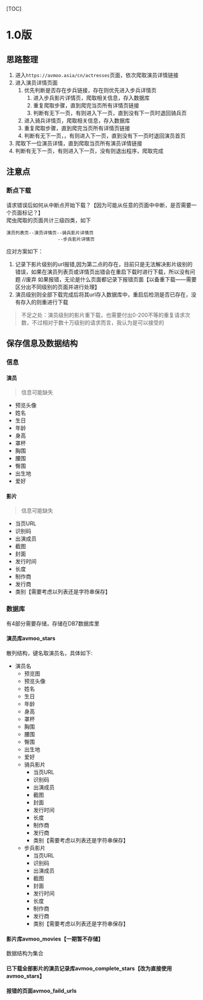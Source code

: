 [TOC]

# 1.0版
## 思路整理
1. 进入`https://avmoo.asia/cn/actresses`页面，依次爬取演员详情链接
2. 进入演员详情页面
    1. 优先判断是否存在步兵链接，存在则优先进入步兵详情页
        1. 进入步兵影片详情页，爬取相关信息，存入数据库
        2. 重复爬取步骤，直到爬完当页所有详情页链接
        3. 判断有无下一页，有则进入下一页，直到没有下一页时退回骑兵页
    2. 进入骑兵详情页，爬取相关信息，存入数据库
    3. 重复爬取步骤，直到爬完当页所有详情页链接
    4. 判断有无下一页，，有则进入下一页，直到没有下一页时退回演员首页
3. 爬取下一位演员详情，直到爬取当页所有演员详情链接
4. 判断有无下一页，有则进入下一页，没有则退出程序，爬取完成

## 注意点
### 断点下载
请求错误后如何从中断点开始下载？【因为可能从任意的页面中中断，是否需要一个页面标记？】<br>
爬虫爬取的页面共计三级四类，如下
```
演员列表页--演员详情页--骑兵影片详情页
                   --步兵影片详情页
```
应对方案如下：
1. 记录下影片级别的url报错,因为第二点的存在，目前只是无法解决影片级别的错误，如果在演员列表页或详情页出错会在重启下载时进行下载，所以没有问题
//废弃 如果报错，无论是什么页面都记录下报错页面【以备重下载——需要区分出不同级别的页面并进行处理】
2. 演员级别则全部下载完成后将其url存入数据库中，重启后检测是否已存在，没有存入的则重进行下载
> 不足之处：演员级别的影片重下载，也需要付出0-200不等的重复请求次数，不过相对于数十万级别的请求而言，我认为是可以接受的

## 保存信息及数据结构
### 信息

#### 演员
> 信息可能缺失
- 预览头像
- 姓名
- 生日
- 年龄
- 身高
- 罩杯
- 胸围
- 腰围
- 臀围
- 出生地
- 爱好

#### 影片
> 信息可能缺失
- 当页URL
- 识别码
- 出演成员
- 截图
- 封面
- 发行时间
- 长度
- 制作商
- 发行商
- 类别【需要考虑以列表还是字符串保存】

### 数据库
有4部分需要存储，存储在DB7数据库里
#### 演员库avmoo_stars
散列结构，键名取演员名，具体如下:

- 演员名
    - 预览图
    - 预览头像
    - 姓名
    - 生日
    - 年龄
    - 身高
    - 罩杯
    - 胸围
    - 腰围
    - 臀围
    - 出生地
    - 爱好  
    - 骑兵影片
        - 当页URL
        - 识别码
        - 出演成员
        - 截图
        - 封面
        - 发行时间
        - 长度
        - 制作商
        - 发行商
        - 类别【需要考虑以列表还是字符串保存】
    - 步兵影片
        - 当页URL
        - 识别码
        - 出演成员
        - 截图
        - 封面
        - 发行时间
        - 长度
        - 制作商
        - 发行商
        - 类别【需要考虑以列表还是字符串保存】

#### 影片库avmoo_movies【一期暂不存储】
数据结构为集合

#### 已下载全部影片的演员记录库avmoo_complete_stars【改为直接使用avmoo_stars】

#### 报错的页面avmoo_faild_urls

